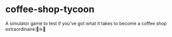 # coffee-shop-tycoon
A simulator game to test if you've got what it takes to become a coffee shop extraordinaire❕🦾☕🤑
